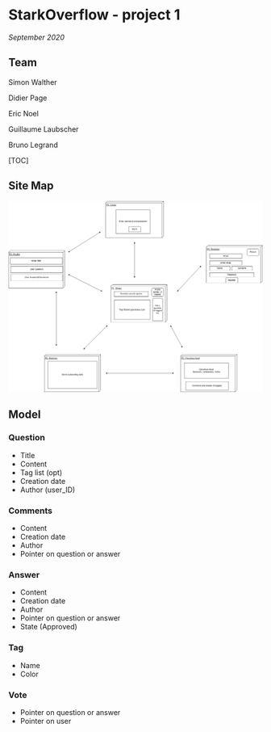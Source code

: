 # StarkOverflow - project 1

*September 2020*

## Team

Simon Walther

Didier Page

Eric Noel

Guillaume Laubscher

Bruno Legrand



[TOC]



## Site Map

![Site Map](pictures/StarkOverFlow_sitemap.png)

 ##  Model

### Question

- Title
- Content
- Tag list (opt)
- Creation date
- Author (user_ID)

### Comments

- Content 
- Creation date
- Author
- Pointer on question or answer

### Answer

- Content 
- Creation date
- Author
- Pointer on question or answer
- State (Approved)

### Tag

- Name 
- Color

### Vote

- Pointer on question or answer
- Pointer on user